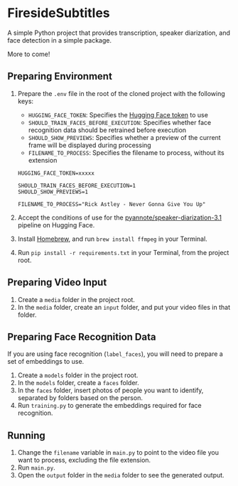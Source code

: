 # FiresideSubtitles

A simple Python project that provides transcription, speaker diarization, and face detection in a simple package.

More to come!

## Preparing Environment

1. Prepare the `.env` file in the root of the cloned project with the following keys:
    - `HUGGING_FACE_TOKEN`: Specifies the [Hugging Face token](https://huggingface.co/docs/hub/security-tokens) to use
    - `SHOULD_TRAIN_FACES_BEFORE_EXECUTION`: Specifies whether face recognition data should be retrained before execution
    - `SHOULD_SHOW_PREVIEWS`: Specifies whether a preview of the current frame will be displayed during processing
    - `FILENAME_TO_PROCESS`: Specifies the filename to process, without its extension

    ```dotenv
    HUGGING_FACE_TOKEN=xxxxx

    SHOULD_TRAIN_FACES_BEFORE_EXECUTION=1
    SHOULD_SHOW_PREVIEWS=1

    FILENAME_TO_PROCESS="Rick Astley - Never Gonna Give You Up"
    ```

2. Accept the conditions of use for the [pyannote/speaker-diarization-3.1](https://huggingface.co/pyannote/speaker-diarization-3.1) pipeline on Hugging Face.
3. Install [Homebrew](https://brew.sh), and run `brew install ffmpeg` in your Terminal.
4. Run `pip install -r requirements.txt` in your Terminal, from the project root.

## Preparing Video Input

1. Create a `media` folder in the project root.
2. In the `media` folder, create an `input` folder, and put your video files in that folder.

## Preparing Face Recognition Data

If you are using face recognition (`label_faces`), you will need to prepare a set of embeddings to use.

1. Create a `models` folder in the project root.
2. In the `models` folder, create a `faces` folder.
3. In the `faces` folder, insert photos of people you want to identify, separated by folders based on the person.
4. Run `training.py` to generate the embeddings required for face recognition.

## Running

1. Change the `filename` variable in `main.py` to point to the video file you want to process, excluding the file extension.
2. Run `main.py`.
3. Open the `output` folder in the `media` folder to see the generated output.
